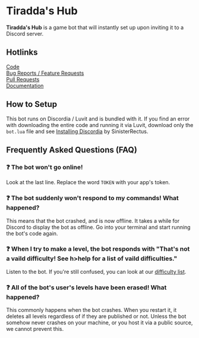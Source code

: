 [code]: https://github.com/CryfryDoesGaming/Tiradda-Hub
[issue]: https://github.com/CryfryDoesGaming/Tiradda-Hub/issues
[pr]: https://github.com/CryfryDoesGaming/Tiradda-Hub/pulls
[wiki]: https://github.com/CryfryDoesGaming/Tiradda-Hub/wiki
[discordia-install]: https://github.com/SinisterRectus/Discordia/wiki/Installing-Discordia
[diff]: https://github.com/CryfryDoesGaming/Tiradda-Hub/wiki/Difficulties

# Tiradda's Hub
**Tiradda's Hub** is a game bot that will instantly set up upon inviting it to a Discord server.

## Hotlinks
[Code][code]\
[Bug Reports / Feature Requests][issue]\
[Pull Requests][pr]\
[Documentation][wiki]

## How to Setup
This bot runs on Discordia / Luvit and is bundled with it. If you find an error with downloading the entire code and running it via Luvit, download only the `bot.lua` file and see [Installing Discordia][discordia-install] by SinisterRectus.

## Frequently Asked Questions (FAQ)
### :question: The bot won't go online!
Look at the last line. Replace the word `TOKEN` with your app's token.
### :question: The bot suddenly won't respond to my commands! What happened?
This means that the bot crashed, and is now offline. It takes a while for Discord to display the bot as offline. Go into your terminal and start running the bot's code again.
### :question: When I try to make a level, the bot responds with "That's not a vaild difficulty! See h>help for a list of vaild difficulties."
Listen to the bot. If you're still confused, you can look at our [difficulty list][diff].
### :question: All of the bot's user's levels have been erased! What happened?
This commonly happens when the bot crashes. When you restart it, it deletes all levels regardless of if they are published or not. Unless the bot somehow never crashes on your machine, or you host it via a public source, we cannot prevent this.
